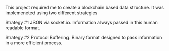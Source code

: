 This project required me to create a blockchain based data structure. 
It was implemeneted using two different strategies

Strategy #1
JSON via socket.io. Information always passed in this human readable format.

Strategy #2
Protocol Buffering. Binary format designed to pass information in a more efficient process.
